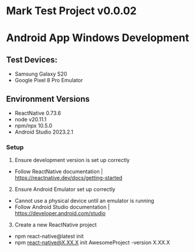# Mark Test Project v0.0.02
# Android App Windows Development

## Test Devices:
- Samsung Galaxy S20
- Google Pixel 8 Pro Emulator

## Environment Versions
- ReactNative 0.73.6
- node v20.11.1
- npm/npx 10.5.0
- Android Studio 2023.2.1

### Setup
1. Ensure development version is set up correctly
* Follow ReactNative documentation | https://reactnative.dev/docs/getting-started
2. Ensure Android Emulator set up correctly 
* Cannot use a physical device until an emulator is running
* Follow Android Studio documentation | https://developer.android.com/studio
3. Create a new ReactNative project
* npm react-native@latest init <projectName>
* npm react-native@X.XX.X init AwesomeProject -version X.XX.X




